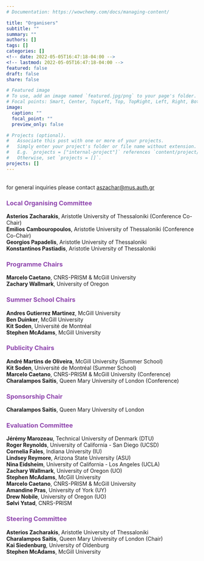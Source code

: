 ```yaml
---
# Documentation: https://wowchemy.com/docs/managing-content/

title: "Organisers"
subtitle: ""
summary: ""
authors: []
tags: []
categories: []
<!-- date: 2022-05-05T16:47:18-04:00 -->
<!-- lastmod: 2022-05-05T16:47:18-04:00 -->
featured: false
draft: false
share: false

# Featured image
# To use, add an image named `featured.jpg/png` to your page's folder.
# Focal points: Smart, Center, TopLeft, Top, TopRight, Left, Right, BottomLeft, Bottom, BottomRight.
image:
  caption: ""
  focal_point: ""
  preview_only: false

# Projects (optional).
#   Associate this post with one or more of your projects.
#   Simply enter your project's folder or file name without extension.
#   E.g. `projects = ["internal-project"]` references `content/project/deep-learning/index.md`.
#   Otherwise, set `projects = []`.
projects: []
---
```


</br> for general inquiries please contact aszachar@mus.auth.gr

### <span style="color:#8E44AD;">Local Organising Committee</span>

<b>Asterios Zacharakis</b>, Aristotle University of Thessaloniki (Conference Co-Chair) <br>
<b>Emilios Cambouropoulos</b>, Aristotle University of Thessaloniki (Conference Co-Chair)<br>
<b>Georgios Papadelis</b>, Aristotle University of Thessaloniki <br>
<b>Konstantinos Pastiadis</b>, Aristotle University of Thessaloniki

### <span style="color:#8E44AD">Programme Chairs</span>

<b>Marcelo Caetano</b>, CNRS-PRISM & McGill University <br>
<b>Zachary Wallmark</b>, University of Oregon

### <span style="color:#8E44AD">Summer School Chairs</span>

<b>Andres Gutierrez Martinez</b>, McGill University <br>
<b>Ben Duinker</b>, McGill University <br>
<b>Kit Soden</b>, Université de Montréal <br>
<b>Stephen McAdams</b>, McGill University

### <span style="color:#8E44AD">Publicity Chairs</span>

<b>André Martins de Oliveira</b>, McGill University (Summer School) <br>
<b>Kit Soden</b>, Université de Montréal (Summer School) <br>
<b>Marcelo Caetano</b>, CNRS-PRISM & McGill University (Conference) <br>
<b>Charalampos Saitis</b>, Queen Mary University of London (Conference)

### <span style="color:#8E44AD">Sponsorship Chair</span>

<b>Charalampos Saitis</b>, Queen Mary University of London

### <span style="color:#8E44AD">Evaluation Committee</span>

<b>Jérémy Marozeau</b>, Technical University of Denmark (DTU) <br>
<b>Roger Reynolds</b>, University of California - San Diego (UCSD) <br>
<b>Cornelia Fales</b>, Indiana University (IU) <br>
<b>Lindsey Reymore</b>, Arizona State University (ASU) <br>
<b>Nina Eidsheim</b>, University of California - Los Angeles (UCLA) <br>
<b>Zachary Wallmark</b>, University of Oregon (UO) <br>
<b>Stephen McAdams</b>, McGill University <br>
<b>Marcelo Caetano</b>, CNRS-PRISM & McGill University <br>
<b>Amandine Pras</b>, University of York (UY) <br>
<b>Drew Nobile</b>, University of Oregon (UO) <br>
<b>Sølvi Ystad</b>, CNRS-PRISM <br>

### <span style="color:#8E44AD">Steering Committee</span>

<b>Asterios Zacharakis</b>, Aristotle University of Thessaloniki <br>
<b>Charalampos Saitis</b>, Queen Mary University of London (Chair) <br>
<b>Kai Siedenburg</b>, University of Oldenburg <br>
<b>Stephen McAdams</b>, McGill University
